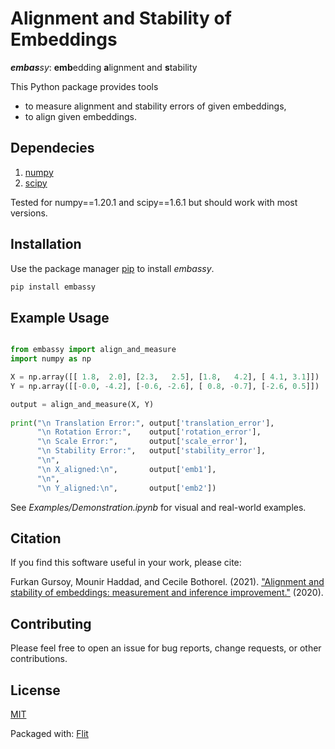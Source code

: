 # Alignment and Stability of Embeddings

 _**embas**sy_: **emb**edding **a**lignment and **s**tability

This Python package provides tools 
* to measure alignment and stability errors of given embeddings,
* to align given embeddings.

## Dependecies

1. [numpy](https://numpy.org/)
2. [scipy](https://www.scipy.org/)

Tested for numpy==1.20.1 and scipy==1.6.1 but should work with most versions.


## Installation

Use the package manager [pip](https://pip.pypa.io/en/stable/) to install _embassy_.

```bash
pip install embassy
```

## Example Usage

```python

from embassy import align_and_measure
import numpy as np

X = np.array([[ 1.8,  2.0], [2.3,   2.5], [1.8,   4.2], [ 4.1, 3.1]])
Y = np.array([[-0.0, -4.2], [-0.6, -2.6], [ 0.8, -0.7], [-2.6, 0.5]])

output = align_and_measure(X, Y)
             
print("\n Translation Error:", output['translation_error'], 
      "\n Rotation Error:",    output['rotation_error'],    
      "\n Scale Error:",       output['scale_error'],       
      "\n Stability Error:",   output['stability_error'],
      "\n",
      "\n X_aligned:\n",       output['emb1'],
      "\n",
      "\n Y_aligned:\n",       output['emb2'])
```

See _Examples/Demonstration.ipynb_ for visual and real-world examples.

## Citation

If you find this software useful in your work, please cite:

Furkan Gursoy, Mounir Haddad, and Cecile Bothorel. (2021). ["Alignment and stability of embeddings: measurement and inference improvement."](https://arxiv.org/abs/2101.07251) (2020).



## Contributing

Please feel free to open an issue for bug reports, change requests, or other contributions.


## License

[MIT](https://choosealicense.com/licenses/mit/)

Packaged with: [Flit](https://buildmedia.readthedocs.org/media/pdf/flit/latest/flit.pdf)
